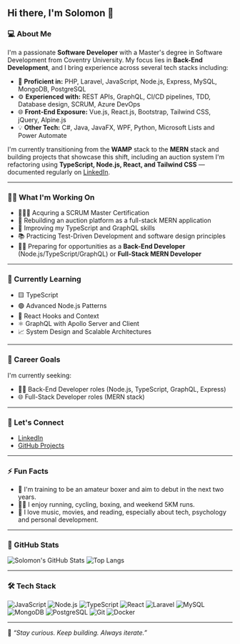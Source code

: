 ## Hi there, I'm Solomon 👋

### 💻 About Me
I'm a passionate **Software Developer** with a Master's degree in Software Development from Coventry University. My focus lies in **Back-End Development**, and I bring experience across several tech stacks including:

- 🔧 **Proficient in:** PHP, Laravel, JavaScript, Node.js, Express, MySQL, MongoDB, PostgreSQL
- ⚙️ **Experienced with:** REST APIs, GraphQL, CI/CD pipelines, TDD, Database design, SCRUM, Azure DevOps
- 🌐 **Front-End Exposure:** Vue.js, React.js, Bootstrap, Tailwind CSS, jQuery, Alpine.js
- 💡 **Other Tech:** C#, Java, JavaFX, WPF, Python, Microsoft Lists and Power Automate

I'm currently transitioning from the **WAMP** stack to the **MERN** stack and building projects that showcase this shift, including an auction system I'm refactoring using **TypeScript, Node.js, React, and Tailwind CSS** — documented regularly on [LinkedIn](https://www.linkedin.com/in/solomon-fidelis/).

---

### 👨‍💻 What I'm Working On
- 🧑🏽‍💻 Acquring a SCRUM Master Certification
- 🚀 Rebuilding an auction platform as a full-stack MERN application
- 🔧 Improving my TypeScript and GraphQL skills
- 📚 Practicing Test-Driven Development and software design principles
- 🧑‍💻 Preparing for opportunities as a **Back-End Developer** (Node.js/TypeScript/GraphQL) or **Full-Stack MERN Developer**

---

### 🧠 Currently Learning
- 🟨 TypeScript
- 🟢 Advanced Node.js Patterns
- 🌿 React Hooks and Context
- ⚛️ GraphQL with Apollo Server and Client
- 📈 System Design and Scalable Architectures

---

### 🎯 Career Goals
I'm currently seeking:
- 🧑‍💻 Back-End Developer roles (Node.js, TypeScript, GraphQL, Express)
- 🌐 Full-Stack Developer roles (MERN stack)

---

### 🔗 Let's Connect
- [LinkedIn](https://www.linkedin.com/in/solomon-fidelis/)
- [GitHub Projects](https://github.com/solomonfidelis)

---

### ⚡ Fun Facts
- 🥊 I'm training to be an amateur boxer and aim to debut in the next two years.
- 🏃‍♂️ I enjoy running, cycling, boxing, and weekend 5KM runs.
- 🎵 I love music, movies, and reading, especially about tech, psychology and personal development.

---

### 📌 GitHub Stats

![Solomon's GitHub Stats](https://github-readme-stats.vercel.app/api?username=solomonfidelis&show_icons=true&theme=tokyonight)
![Top Langs](https://github-readme-stats.vercel.app/api/top-langs/?username=solomonfidelis&layout=compact&theme=tokyonight)

---

### 🛠 Tech Stack

![JavaScript](https://img.shields.io/badge/-JavaScript-F7DF1E?style=flat-square&logo=javascript&logoColor=black)
![Node.js](https://img.shields.io/badge/-Node.js-339933?style=flat-square&logo=node.js&logoColor=white)
![TypeScript](https://img.shields.io/badge/-TypeScript-007ACC?style=flat-square&logo=typescript&logoColor=white)
![React](https://img.shields.io/badge/-React-20232A?style=flat-square&logo=react&logoColor=61DAFB)
![Laravel](https://img.shields.io/badge/-Laravel-F05340?style=flat-square&logo=laravel&logoColor=white)
![MySQL](https://img.shields.io/badge/-MySQL-4479A1?style=flat-square&logo=mysql&logoColor=white)
![MongoDB](https://img.shields.io/badge/-MongoDB-47A248?style=flat-square&logo=mongodb&logoColor=white)
![PostgreSQL](https://img.shields.io/badge/-PostgreSQL-336791?style=flat-square&logo=postgresql&logoColor=white)
![Git](https://img.shields.io/badge/-Git-F05032?style=flat-square&logo=git&logoColor=white)
![Docker](https://img.shields.io/badge/-Docker-2496ED?style=flat-square&logo=docker&logoColor=white)

---

🧠 *“Stay curious. Keep building. Always iterate.”*
